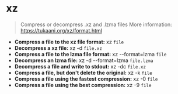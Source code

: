 # xz
> Compress or decompress .xz and .lzma files
> More information: <https://tukaani.org/xz/format.html>
- **Compress a file to the xz file format:**
xz `file`
- **Decompress a xz file:**
xz -d `file.xz`
- **Compress a file to the lzma file format:**
xz --format=lzma `file`
- **Decompress an lzma file:**
xz -d --format=lzma `file.lzma`
- **Decompress a file and write to stdout:**
xz -dc `file.xz`
- **Compress a file, but don't delete the original:**
xz -k `file`
- **Compress a file using the fastest compression:**
xz -0 `file`
- **Compress a file using the best compression:**
xz -9 `file`
